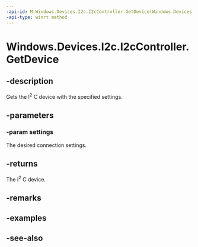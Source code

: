 ```yaml
---
-api-id: M:Windows.Devices.I2c.I2cController.GetDevice(Windows.Devices.I2c.I2cConnectionSettings)
-api-type: winrt method
---
```


<!-- Method syntax
public Windows.Devices.I2c.I2cDevice GetDevice(Windows.Devices.I2c.I2cConnectionSettings settings)
-->

# Windows.Devices.I2c.I2cController.GetDevice

## -description
Gets the I<sup>2</sup> C device with the specified settings.

## -parameters
### -param settings
The desired connection settings.

## -returns
The I<sup>2</sup> C device.

## -remarks

## -examples

## -see-also
